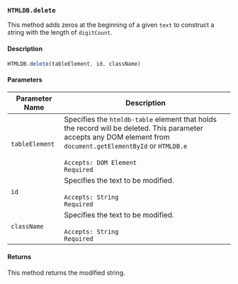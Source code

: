 ### `HTMLDB.delete`

This method adds zeros at the beginning of a given `text` to construct a string with the length of `digitCount`.

#### Description

```javascript
HTMLDB.delete(tableElement, id, className)
```

#### Parameters

| Parameter Name             | Description                               |
| -------------------------- | ----------------------------------------- |
| `tableElement` | Specifies the `htmldb-table` element that holds the record will be deleted. This parameter accepts any DOM element from `document.getElementById` or `HTMLDB.e`<br><br>`Accepts: DOM Element`<br>`Required` |
| `id` | Specifies the text to be modified.<br><br>`Accepts: String`<br>`Required` |
| `className` | Specifies the text to be modified.<br><br>`Accepts: String`<br>`Required` |

#### Returns

This method returns the modified string.